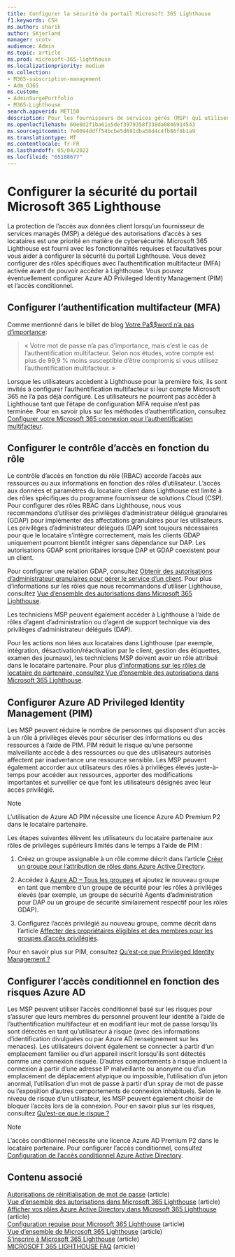 ```yaml
---
title: Configurer la sécurité du portail Microsoft 365 Lighthouse
f1.keywords: CSH
ms.author: sharik
author: SKjerland
manager: scotv
audience: Admin
ms.topic: article
ms.prod: microsoft-365-lighthouse
ms.localizationpriority: medium
ms.collection:
- M365-subscription-management
- Adm_O365
ms.custom:
- AdminSurgePortfolio
- M365-Lighthouse
search.appverid: MET150
description: Pour les fournisseurs de services gérés (MSP) qui utilisent Microsoft 365 Lighthouse, découvrez comment configurer la sécurité du portail.
ms.openlocfilehash: 60e0d2f1ba61e5def3979358f338da0846914543
ms.sourcegitcommit: 7e0094ddff54bcbe5d691dba58d4c4fb86f8b1a9
ms.translationtype: MT
ms.contentlocale: fr-FR
ms.lasthandoff: 05/04/2022
ms.locfileid: "65188677"
---
```

# <a name="configure-microsoft-365-lighthouse-portal-security"></a>Configurer la sécurité du portail Microsoft 365 Lighthouse

La protection de l’accès aux données client lorsqu’un fournisseur de services managés (MSP) a délégué des autorisations d’accès à ses locataires est une priorité en matière de cybersécurité. Microsoft 365 Lighthouse est fourni avec les fonctionnalités requises et facultatives pour vous aider à configurer la sécurité du portail Lighthouse. Vous devez configurer des rôles spécifiques avec l’authentification multifacteur (MFA) activée avant de pouvoir accéder à Lighthouse. Vous pouvez éventuellement configurer Azure AD Privileged Identity Management (PIM) et l’accès conditionnel.

## <a name="set-up-multifactor-authentication-mfa"></a>Configurer l’authentification multifacteur (MFA)

Comme mentionné dans le billet de blog [Votre Pa$$word n’a pas d’importance](https://techcommunity.microsoft.com/t5/azure-active-directory-identity/your-pa-word-doesn-t-matter/ba-p/731984):

> « Votre mot de passe n’a pas d’importance, mais c’est le cas de l’authentification multifacteur. Selon nos études, votre compte est plus de 99,9 % moins susceptible d’être compromis si vous utilisez l’authentification multifacteur. »

Lorsque les utilisateurs accèdent à Lighthouse pour la première fois, ils sont invités à configurer l’authentification multifacteur si leur compte Microsoft 365 ne l’a pas déjà configuré. Les utilisateurs ne pourront pas accéder à Lighthouse tant que l’étape de configuration MFA requise n’est pas terminée. Pour en savoir plus sur les méthodes d’authentification, consultez [Configurer votre Microsoft 365 connexion pour l’authentification multifacteur](https://support.microsoft.com/office/ace1d096-61e5-449b-a875-58eb3d74de14).

## <a name="set-up-role-based-access-control"></a>Configurer le contrôle d’accès en fonction du rôle

Le contrôle d’accès en fonction du rôle (RBAC) accorde l’accès aux ressources ou aux informations en fonction des rôles d’utilisateur. L’accès aux données et paramètres du locataire client dans Lighthouse est limité à des rôles spécifiques du programme fournisseur de solutions Cloud (CSP). Pour configurer des rôles RBAC dans Lighthouse, nous vous recommandons d’utiliser des privilèges d’administrateur délégué granulaires (GDAP) pour implémenter des affectations granulaires pour les utilisateurs. Les privilèges d’administrateur délégués (DAP) sont toujours nécessaires pour que le locataire s’intègre correctement, mais les clients GDAP uniquement pourront bientôt intégrer sans dépendance sur DAP. Les autorisations GDAP sont prioritaires lorsque DAP et GDAP coexistent pour un client.

Pour configurer une relation GDAP, consultez [Obtenir des autorisations d’administrateur granulaires pour gérer le service d’un client](/partner-center/gdap-obtain-admin-permissions-to-manage-customer). Pour plus d’informations sur les rôles que nous recommandons d’utiliser Lighthouse, consultez [Vue d’ensemble des autorisations dans Microsoft 365 Lighthouse](m365-lighthouse-overview-of-permissions.md).

Les techniciens MSP peuvent également accéder à Lighthouse à l’aide de rôles d’agent d’administration ou d’agent de support technique via des privilèges d’administrateur délégués (DAP).

Pour les actions non liées aux locataires dans Lighthouse (par exemple, intégration, désactivation/réactivation par le client, gestion des étiquettes, examen des journaux), les techniciens MSP doivent avoir un rôle attribué dans le locataire partenaire. Pour plus [d’informations sur les rôles de locataire de partenaire, consultez Vue d’ensemble des autorisations dans Microsoft 365 Lighthouse](m365-lighthouse-overview-of-permissions.md).

## <a name="set-up-azure-ad-privileged-identity-management-pim"></a>Configurer Azure AD Privileged Identity Management (PIM)

Les MSP peuvent réduire le nombre de personnes qui disposent d’un accès à un rôle à privilèges élevés pour sécuriser des informations ou des ressources à l’aide de PIM. PIM réduit le risque qu’une personne malveillante accède à des ressources ou que des utilisateurs autorisés affectent par inadvertance une ressource sensible. Les MSP peuvent également accorder aux utilisateurs des rôles à privilèges élevés juste-à-temps pour accéder aux ressources, apporter des modifications importantes et surveiller ce que font les utilisateurs désignés avec leur accès privilégié.

> [!NOTE]
> L’utilisation de Azure AD PIM nécessite une licence Azure AD Premium P2 dans le locataire partenaire.

Les étapes suivantes élèvent les utilisateurs du locataire partenaire aux rôles de privilèges supérieurs limités dans le temps à l’aide de PIM :

1. Créez un groupe assignable à un rôle comme décrit dans l’article [Créer un groupe pour l’attribution de rôles dans Azure Active Directory](/azure/active-directory/roles/groups-create-eligible).

2. Accédez à [Azure AD – Tous les groupes](https://portal.azure.com/#blade/Microsoft_AAD_IAM/GroupsManagementMenuBlade/AllGroups) et ajoutez le nouveau groupe en tant que membre d’un groupe de sécurité pour les rôles à privilèges élevés (par exemple, un groupe de sécurité Agents d’administration pour DAP ou un groupe de sécurité similairement respectif pour les rôles GDAP).

3. Configurez l’accès privilégié au nouveau groupe, comme décrit dans l’article [Affecter des propriétaires éligibles et des membres pour les groupes d’accès privilégiés](/azure/active-directory/privileged-identity-management/groups-assign-member-owner).

Pour en savoir plus sur PIM, consultez [Qu’est-ce que Privileged Identity Management ?](/azure/active-directory/privileged-identity-management/pim-configure)

## <a name="set-up-risk-based-azure-ad-conditional-access"></a>Configurer l’accès conditionnel en fonction des risques Azure AD

Les MSP peuvent utiliser l’accès conditionnel basé sur les risques pour s’assurer que leurs membres du personnel prouvent leur identité à l’aide de l’authentification multifacteur et en modifiant leur mot de passe lorsqu’ils sont détectés en tant qu’utilisateur à risque (avec des informations d’identification divulguées ou par Azure AD renseignement sur les menaces). Les utilisateurs doivent également se connecter à partir d’un emplacement familier ou d’un appareil inscrit lorsqu’ils sont détectés comme une connexion risquée. D’autres comportements à risque incluent la connexion à partir d’une adresse IP malveillante ou anonyme ou d’un emplacement de déplacement atypique ou impossible, l’utilisation d’un jeton anormal, l’utilisation d’un mot de passe à partir d’un spray de mot de passe ou l’exposition d’autres comportements de connexion inhabituels. Selon le niveau de risque d’un utilisateur, les MSP peuvent également choisir de bloquer l’accès lors de la connexion. Pour en savoir plus sur les risques, consultez [Qu’est-ce que le risque ?](/azure/active-directory/identity-protection/concept-identity-protection-risks)

> [!NOTE]
> L’accès conditionnel nécessite une licence Azure AD Premium P2 dans le locataire partenaire. Pour configurer l’accès conditionnel, consultez [Configuration de l’accès conditionnel Azure Active Directory](/appcenter/general/configuring-aad-conditional-access).

## <a name="related-content"></a>Contenu associé

[Autorisations de réinitialisation de mot de passe](/azure/active-directory/roles/permissions-reference#password-reset-permissions) (article)\
[Vue d’ensemble des autorisations dans Microsoft 365 Lighthouse](m365-lighthouse-overview-of-permissions.md) (article)\
[Afficher vos rôles Azure Active Directory dans Microsoft 365 Lighthouse](m365-lighthouse-view-your-roles.md) (article)\
[Configuration requise pour Microsoft 365 Lighthouse](m365-lighthouse-requirements.md) (article)\
[Vue d’ensemble de Microsoft 365 Lighthouse](m365-lighthouse-overview.md) (article)\
[S’inscrire à Microsoft 365 Lighthouse](m365-lighthouse-sign-up.md) (article)\
[MICROSOFT 365 LIGHTHOUSE FAQ](m365-lighthouse-faq.yml) (article)